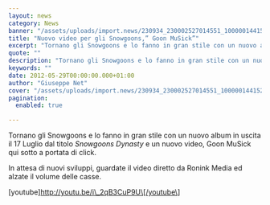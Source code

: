 ```yaml
---
layout: news
category: News
banner: "/assets/uploads/import.news/230934_230002527014551_100000144152428_1066788_8232520_n.jpg"
title: "Nuovo video per gli Snowgoons,” Goon MuSick”"
excerpt: "Tornano gli Snowgoons e lo fanno in gran stile con un nuovo album in uscita il 17 Luglio dal titolo Snowgoons Dynasty e un nuovo video, Goon MuSick qui sotto a portata di click. In attesa di nuovi sviluppi, guardate il video diretto da Ronink Media ed alzate il volume delle casse. [youtube]http://youtu.be/i_2qB3CuP9U[/youtube]    "
quote: ""
description: "Tornano gli Snowgoons e lo fanno in gran stile con un nuovo album in uscita il 17 Luglio dal titolo Snowgoons Dynasty e un nuovo video, Goon MuSick qui sotto a portata di click. In attesa di nuovi sviluppi, guardate il video diretto da Ronink Media ed alzate il volume delle casse. [youtube]http://youtu.be/i_2qB3CuP9U[/youtube]    "
keywords: ""
date: 2012-05-29T00:00:00.000+01:00
author: "Giuseppe Net"
cover: "/assets/uploads/import.news/230934_230002527014551_100000144152428_1066788_8232520_n.jpg"
pagination:
  enabled: true

---
```


Tornano gli Snowgoons e lo fanno in gran stile con un nuovo album in uscita il 17 Luglio dal titolo _Snowgoons_ _Dynasty_ e un nuovo video, Goon MuSick qui sotto a portata di click.

In attesa di nuovi sviluppi, guardate il video diretto da Ronink Media ed alzate il volume delle casse.

\[youtube\]http://youtu.be/i\_2qB3CuP9U\[/youtube\]
